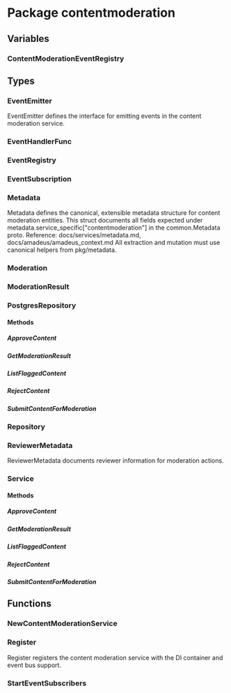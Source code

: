 # Package contentmoderation

## Variables

### ContentModerationEventRegistry

## Types

### EventEmitter

EventEmitter defines the interface for emitting events in the content moderation service.

### EventHandlerFunc

### EventRegistry

### EventSubscription

### Metadata

Metadata defines the canonical, extensible metadata structure for content moderation entities. This
struct documents all fields expected under metadata.service_specific["contentmoderation"] in the
common.Metadata proto. Reference: docs/services/metadata.md, docs/amadeus/amadeus_context.md All
extraction and mutation must use canonical helpers from pkg/metadata.

### Moderation

### ModerationResult

### PostgresRepository

#### Methods

##### ApproveContent

##### GetModerationResult

##### ListFlaggedContent

##### RejectContent

##### SubmitContentForModeration

### Repository

### ReviewerMetadata

ReviewerMetadata documents reviewer information for moderation actions.

### Service

#### Methods

##### ApproveContent

##### GetModerationResult

##### ListFlaggedContent

##### RejectContent

##### SubmitContentForModeration

## Functions

### NewContentModerationService

### Register

Register registers the content moderation service with the DI container and event bus support.

### StartEventSubscribers

